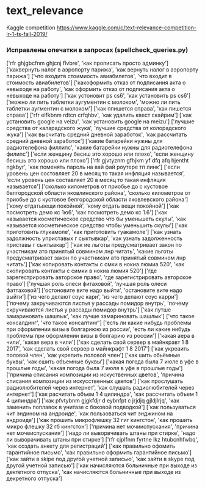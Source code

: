 # text_relevance
Kaggle competition
https://www.kaggle.com/c/text-relevance-competition-ir-1-ts-fall-2019/

### Исправлены опечатки в запросах (spellcheck_queries.py)
['rfr ghjgbcfnm ghjcnj flvbre', 'как прописать просто админку']
['каквернуть налог в аэропорту парижа', 'как вернуть налог в аэропорту парижа']
['что входитв стоимиость авиабилетов', 'что входит в стоимость авиабилетов']
['какоформить отказ от подписания акта о невыходе на работу', 'как оформить отказ от подписания акта о невыходе на работу']
['как устоновит ps cs6', 'как установить ps cs6']
['можно ли пить таблетки аугументин с молоком', 'можно ли пить таблетки аугментин с молоком']
['как ппишется справа', 'как пишется справа']
['rfr elfkbnm rdtcn crfqhbv', 'как удалить квест скайрим']
['как установить google на veizu', 'как установить google на meizu']
['лучшие средства от каларадского жука', 'лучшие средства от колорадского жука']
['как высчитать средний дневной заработок', 'как рассчитать средний дневной заработок']
['какие батарейки нужны для радиотелефона филлипс', 'какие батарейки нужны для радиотелефона филипс']
['если женщину бесиш это хорошо или плохо', 'если женщину бесишь это хорошо или плохо']
['rfr gjvtyznm gfhjkm yf dfq afq hjentht ngkbyr', 'как поменять пароль на вай фай роутере тп линк']
['если уровень цен состовляет 20 в месяц то такая инфляция называется', 'если уровень цен составляет 20 в месяц то такая инфляция называется']
['сколько километров от приобье до с кустовое белгородской области яковлинского района', 'сколько километров от приобье до с кустовое белгородской области яковлевского района']
['кому отдатьвещи покойной', 'кому отдать вещи покойной']
['как посмотреть демо кс 1ю6', 'как посмотреть демо кс 1.6']
['как называется косметическое средство что бы уменьшеть скулы', 'как называется косметическое средство чтобы уменьшить скулы']
['как приготовить глукамоле', 'как приготовить гуакамоле']
['как узнать задолжность уприставых г сыктывкар', 'как узнать задолженность приставы г сыктывкар']
['как ие льготы предусматривает закон по участникам ато принятый совмином лнр читать', 'какие льготы предусматривает закон по участникам ато принятый совмином лнр читать']
['как копировать контакты с смки в нокиа люмиа 520', 'как скопировать контакты с симки в нокиа люмия 520']
['где зарегестрировать авторское право', 'где зарегистрировать авторское право']
['лучшая роль олеси фитаховой', 'лучшая роль олеси фаттаховой']
['остоновите вите надо выйти', 'остановите вите надо выйти']
['из чего делают соус кари', 'из чего делают соус карри']
['почему закручиваются листья у рассады помидор внутрь', 'почему скручиваются листья у рассады помидор внутрь']
['как лутше замариновать шашлык', 'как лучше замариновать шашлык']
['что такое консалдинг', 'что такое консалтинг']
['есть ли какие нибудь проблемы при оформлении визы в болгариюю из россии', 'есть ли какие нибудь проблемы при оформлении визы в болгарию из россии']
['какая аера в чили', 'какая вера в чили']
['как сделать свой сервер в майнкравт 1 8 2017', 'как сделать свой сервер в майнкрафт 1 8 2017']
['как укреаить половой член', 'как укрепить половой член']
['как шить обьёмные буквы', 'как сшить объемные буквы']
['какая погода была 7 июле в уфе в прошлые годы', 'какая погода была 7 июля в уфе в прошлые годы']
['причина списания композиции из искуственных цветов', 'причина списания композиции из искусственных цветов']
['как прослушать радиолюбителей через интернет', 'как слушать радиолюбителей через интернет']
['как расчитать объем 1 4 цилиндра', 'как рассчитать объем 1 4 цилиндра']
['как pfvtybnm gjgkfdjr d eybnfpt c jrjdjq gjldjlrjq', 'как заменить поплавок в унитазе с боковой подводкой']
['как пользуваться чит эндином на андроиде', 'как пользоваться чит энджином на андроиде']
['как прошить микрофлешку 32 гиг кингстон', 'как прошить микро флешку 32 гб кингстон']
['причина нет мочииспускания', 'причина нет мочеиспускания']
['надо ли выворвчивать штаны при стирке', 'надо ли выворачивать штаны при стирке']
['rfr cjplfnm fyrtne lkz htubcnhfwbq', 'как создать анкету для регистраций']
['как правильно офомить гарантийное письмо', 'как правильно оформить гарантийное письмо']
['как зайти в skipe под другой учетной записью', 'как зайти в skype под другой учетной записью']
['как начисляются больничные при выходе из дектетного отпуска', 'как начисляются больничные при выходе из декретного отпуска']

